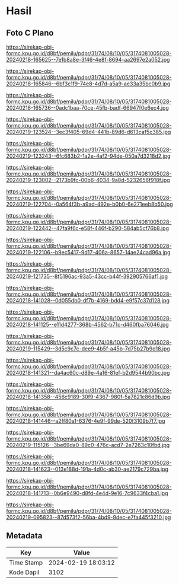 # Hasil

## Foto C Plano

https://sirekap-obj-formc.kpu.go.id/d8bf/pemilu/pdpr/31/74/08/10/05/3174081005028-20240218-165625--7e1b8a8e-3f46-4e8f-8694-aa2697e2a052.jpg

https://sirekap-obj-formc.kpu.go.id/d8bf/pemilu/pdpr/31/74/08/10/05/3174081005028-20240218-165846--6bf3c1f9-74e8-4d7d-a5a9-ae33a35bc0b9.jpg

https://sirekap-obj-formc.kpu.go.id/d8bf/pemilu/pdpr/31/74/08/10/05/3174081005028-20240218-165736--0adc1baa-70ce-45fb-badf-66947f0e6ec4.jpg

https://sirekap-obj-formc.kpu.go.id/d8bf/pemilu/pdpr/31/74/08/10/05/3174081005028-20240219-123524--3ec3f405-69d4-441b-89d6-d613caf5c385.jpg

https://sirekap-obj-formc.kpu.go.id/d8bf/pemilu/pdpr/31/74/08/10/05/3174081005028-20240219-123243--6fc683b2-1a2e-4af2-94de-050a7d3218d2.jpg

https://sirekap-obj-formc.kpu.go.id/d8bf/pemilu/pdpr/31/74/08/10/05/3174081005028-20240219-123002--2173b9fc-00b6-4034-9a8d-5232656f918f.jpg

https://sirekap-obj-formc.kpu.go.id/d8bf/pemilu/pdpr/31/74/08/10/05/3174081005028-20240219-122704--0a564f3b-a9ad-492e-b0b0-6e271eeb8b50.jpg

https://sirekap-obj-formc.kpu.go.id/d8bf/pemilu/pdpr/31/74/08/10/05/3174081005028-20240219-122442--47fa9f6c-e58f-446f-b290-584ab5cf76b8.jpg

https://sirekap-obj-formc.kpu.go.id/d8bf/pemilu/pdpr/31/74/08/10/05/3174081005028-20240219-122106--b9ec5417-9d17-406a-8657-14ae24cad96a.jpg

https://sirekap-obj-formc.kpu.go.id/d8bf/pemilu/pdpr/31/74/08/10/05/3174081005028-20240219-121735--8f5196ac-93a5-43cc-b44f-392905766af1.jpg

https://sirekap-obj-formc.kpu.go.id/d8bf/pemilu/pdpr/31/74/08/10/05/3174081005028-20240218-141028--0d055db0-df7b-4169-bdd4-e9f57c37d128.jpg

https://sirekap-obj-formc.kpu.go.id/d8bf/pemilu/pdpr/31/74/08/10/05/3174081005028-20240218-141125--e11d4277-368b-4562-b71c-d460fba76046.jpg

https://sirekap-obj-formc.kpu.go.id/d8bf/pemilu/pdpr/31/74/08/10/05/3174081005028-20240219-115429--3d5c9c7c-dee9-4b5f-a45b-7d75b27b9d18.jpg

https://sirekap-obj-formc.kpu.go.id/d8bf/pemilu/pdpr/31/74/08/10/05/3174081005028-20240218-141321--da4ac60c-d89e-4a16-81ef-b2d9544b90bc.jpg

https://sirekap-obj-formc.kpu.go.id/d8bf/pemilu/pdpr/31/74/08/10/05/3174081005028-20240218-141358--456c9189-30f9-4367-980f-5a7821c86d9b.jpg

https://sirekap-obj-formc.kpu.go.id/d8bf/pemilu/pdpr/31/74/08/10/05/3174081005028-20240218-141446--a2ff80a1-6376-4e9f-99de-520f3109b7f7.jpg

https://sirekap-obj-formc.kpu.go.id/d8bf/pemilu/pdpr/31/74/08/10/05/3174081005028-20240219-115126--3be69da0-89c0-476c-acd7-2e7263c10fbd.jpg

https://sirekap-obj-formc.kpu.go.id/d8bf/pemilu/pdpr/31/74/08/10/05/3174081005028-20240218-141623--013e188d-191a-4d0c-ab30-ae2179c729ba.jpg

https://sirekap-obj-formc.kpu.go.id/d8bf/pemilu/pdpr/31/74/08/10/05/3174081005028-20240218-141713--0b6e9490-d8fd-4e4d-9e16-7c9633f4cba1.jpg

https://sirekap-obj-formc.kpu.go.id/d8bf/pemilu/pdpr/31/74/08/10/05/3174081005028-20240219-095823--87d573f2-56ba-4bd9-9dec-e7fa445f3210.jpg


## Metadata

| Key        | Value               |
| ---------- | ------------------- |
| Time Stamp | 2024-02-19 18:03:12 |
| Kode Dapil | 3102                |



